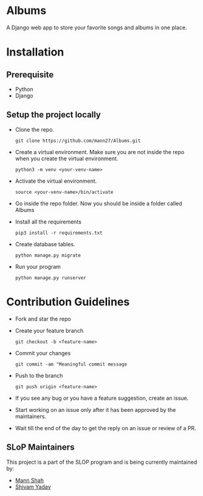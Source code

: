 # Albums
A Django web app to store your favorite songs and albums in one place. 


# Installation 

## Prerequisite
* Python
* Django


## Setup the project locally
- Clone the repo.
    ```
    git clone https://github.com/mann27/Albums.git
    ```

- Create a virtual environment. Make sure you are not inside the repo when you create the virtual environment.
    ```
    python3 -m venv <your-venv-name>
    ```
 
- Activate the virtual environment. 
    ```
    source <your-venv-name>/bin/activate
    ```
 
- Go inside the repo folder. Now you should be inside a folder called Albums

- Install all the requirements
    ```
    pip3 install -r requirements.txt
    ```

- Create database tables.
    ```
    python manage.py migrate
    ```

- Run your program
    ```
    python manage.py runserver
    ```

# Contribution Guidelines

- Fork and star the repo
- Create your feature branch
    ```
    git checkout -b <feature-name>
    ```
- Commit your changes
    ```
    git commit -am "Meaningful commit message
    ```
- Push to the branch
    ```
    git push origin <feature-name>
    ```

- If you see any bug or you have a feature suggestion, create an issue.
- Start working on an issue only after it has been approved by the maintainers.
- Wait till the end of the day to get the reply on an issue or review of a PR.


## SLoP Maintainers
This project is a part of the SLOP program and is being currently maintained by:
- [Mann Shah](https://github.com/mann27)
- [Shivam Yadav](https://github.com/ExpressHermes)
